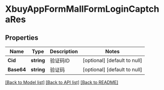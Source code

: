 # XbuyAppFormMallFormLoginCaptchaRes

## Properties
Name | Type | Description | Notes
------------ | ------------- | ------------- | -------------
**Cid** | **string** | 验证码ID | [optional] [default to null]
**Base64** | **string** | 验证码 | [optional] [default to null]

[[Back to Model list]](../README.md#documentation-for-models) [[Back to API list]](../README.md#documentation-for-api-endpoints) [[Back to README]](../README.md)

